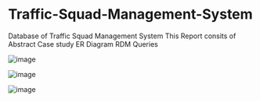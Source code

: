 # Traffic-Squad-Management-System
Database of Traffic Squad Management System
This Report consits of
Abstract
Case study
ER Diagram
RDM 
Queries

![image](https://github.com/Ruquiya/Traffic-Squad-Management-System/assets/114678384/a1cbc354-beb5-4ec2-b170-5972226e6874)

![image](https://github.com/Ruquiya/Traffic-Squad-Management-System/assets/114678384/9c70dbff-6b7d-4780-b6c7-97c352f62c9d)

![image](https://github.com/Ruquiya/Traffic-Squad-Management-System/assets/114678384/e896be68-7e4c-4957-8c1a-429e2f29603d)
